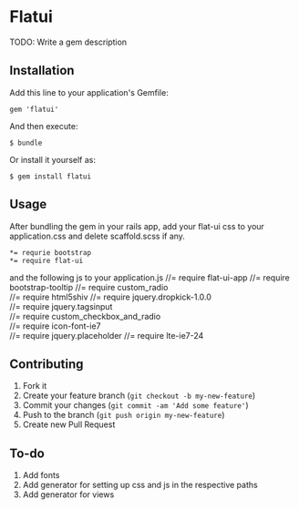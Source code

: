 # Flatui

TODO: Write a gem description

## Installation

Add this line to your application's Gemfile:

    gem 'flatui'

And then execute:

    $ bundle

Or install it yourself as:

    $ gem install flatui

## Usage

After bundling the gem in your rails app, add your flat-ui css to your application.css and delete scaffold.scss if any.
  
    *= requrie bootstrap
    *= require flat-ui

and the following js to your application.js
    //= require flat-ui-app
    //= require bootstrap-tooltip
    //= require custom_radio     
    //= require html5shiv
    //= require jquery.dropkick-1.0.0  
    //= require jquery.tagsinput   
    //= require custom_checkbox_and_radio  
    //= require icon-font-ie7  
    //= require jquery.placeholder
    //= require lte-ie7-24

## Contributing

1. Fork it
2. Create your feature branch (`git checkout -b my-new-feature`)
3. Commit your changes (`git commit -am 'Add some feature'`)
4. Push to the branch (`git push origin my-new-feature`)
5. Create new Pull Request

## To-do

1. Add fonts 
2. Add generator for setting up css and js in the respective paths
3. Add generator for views
